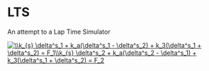 # LTS
An attempt to a Lap Time Simulator

<a href="https://www.codecogs.com/eqnedit.php?latex=\\k_{s}&space;\delta^s_1&space;&plus;&space;k_a(\delta^s_1&space;-&space;\delta^s_2)&space;&plus;&space;k_3(\delta^s_1&space;&plus;&space;\delta^s_2)&space;=&space;F_1\\k_{s}&space;\delta^s_2&space;&plus;&space;k_a(\delta^s_2&space;-&space;\delta^s_1)&space;&plus;&space;k_3(\delta^s_1&space;&plus;&space;\delta^s_2)&space;=&space;F_2" target="_blank"><img src="https://latex.codecogs.com/gif.latex?\\k_{s}&space;\delta^s_1&space;&plus;&space;k_a(\delta^s_1&space;-&space;\delta^s_2)&space;&plus;&space;k_3(\delta^s_1&space;&plus;&space;\delta^s_2)&space;=&space;F_1\\k_{s}&space;\delta^s_2&space;&plus;&space;k_a(\delta^s_2&space;-&space;\delta^s_1)&space;&plus;&space;k_3(\delta^s_1&space;&plus;&space;\delta^s_2)&space;=&space;F_2" title="\\k_{s} \delta^s_1 + k_a(\delta^s_1 - \delta^s_2) + k_3(\delta^s_1 + \delta^s_2) = F_1\\k_{s} \delta^s_2 + k_a(\delta^s_2 - \delta^s_1) + k_3(\delta^s_1 + \delta^s_2) = F_2" /></a>
